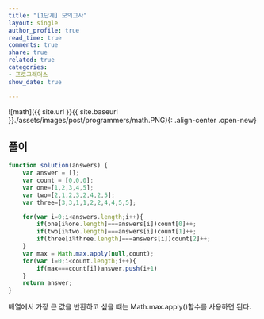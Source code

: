 ```yaml
---
title: "[1단계] 모의고사"
layout: single
author_profile: true
read_time: true
comments: true
share: true
related: true
categories:
- 프로그래머스
show_date: true

---
```


![math]({{ site.url }}{{ site.baseurl }}./assets/images/post/programmers/math.PNG){: .align-center .open-new}

## 풀이
```js
function solution(answers) {
    var answer = [];
    var count = [0,0,0];
    var one=[1,2,3,4,5];
    var two=[2,1,2,3,2,4,2,5];
    var three=[3,3,1,1,2,2,4,4,5,5];

    for(var i=0;i<answers.length;i++){
        if(one[i%one.length]===answers[i])count[0]++;
        if(two[i%two.length]===answers[i])count[1]++;
        if(three[i%three.length]===answers[i])count[2]++;
    }
    var max = Math.max.apply(null,count);
    for(var i=0;i<count.length;i++){
        if(max===count[i])answer.push(i+1)
    }
    return answer;
}
```
배열에서 가장 큰 값을 반환하고 싶을 떄는 Math.max.apply()함수를 사용하면 된다.                                                                                      